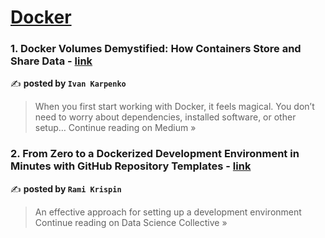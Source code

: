
<h1><a href=https://medium.com/tag/docker/recommended target="_blank" rel="noopener noreferrer">Docker</a></h1>
<h3>1. Docker Volumes Demystified: How Containers Store and Share Data - <a href="https://medium.com/@ubersholder/docker-volumes-demystified-how-containers-store-and-share-data-c0f32ee14629?source=rss------docker-5" target="_blank" rel="noopener noreferrer">link</a></h3>

✍️ **posted by `Ivan Karpenko`**

<blockquote>When you first start working with Docker, it feels magical. You don’t need to worry about dependencies, installed software, or other setup…
Continue reading on Medium »</blockquote>

<h3>2. From Zero to a Dockerized Development Environment in Minutes with GitHub Repository Templates - <a href="https://medium.com/data-science-collective/from-zero-to-a-dockerized-development-environment-in-minutes-with-github-repository-templates-6193f6d4ecb4?source=rss------docker-5" target="_blank" rel="noopener noreferrer">link</a></h3>

✍️ **posted by `Rami Krispin`**

<blockquote>An effective approach for setting up a development environment
Continue reading on Data Science Collective »</blockquote>

